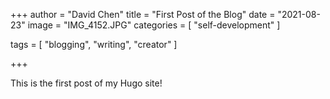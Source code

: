 +++
author = "David Chen"
title = "First Post of the Blog"
date = "2021-08-23"
image = "IMG_4152.JPG"
categories = [
    "self-development"
]

tags = [
    "blogging",
    "writing",
    "creator"
]

+++

This is the first post of my Hugo site!